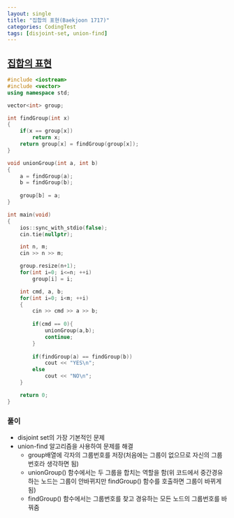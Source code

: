 ```yaml
---
layout: single
title: "집합의 표현(Baekjoon 1717)"
categories: CodingTest
tags: [disjoint-set, union-find]
---
```


## <a href="https://www.acmicpc.net/problem/1717" target="_blank">집합의 표현</a>

```cpp
#include <iostream>
#include <vector>
using namespace std;

vector<int> group;

int findGroup(int x)
{
    if(x == group[x])
        return x;
    return group[x] = findGroup(group[x]);
}

void unionGroup(int a, int b)
{
    a = findGroup(a);
    b = findGroup(b);
    
    group[b] = a;
}

int main(void)
{
    ios::sync_with_stdio(false);
    cin.tie(nullptr);

    int n, m;
    cin >> n >> m;

    group.resize(n+1);
    for(int i=0; i<=n; ++i)
        group[i] = i; 

    int cmd, a, b;  
    for(int i=0; i<m; ++i)
    {
        cin >> cmd >> a >> b;
    
        if(cmd == 0){
            unionGroup(a,b);
            continue;
        }  
        
        if(findGroup(a) == findGroup(b))
            cout << "YES\n";
        else
            cout << "NO\n"; 
    }   

    return 0;
}
```

### 풀이

- disjoint set의 가장 기본적인 문제
- union-find 알고리즘을 사용하여 문제를 해결
  - group배열에 각자의 그룹번호를 저장(처음에는 그룹이 없으므로 자신의 그룹번호라 생각하면 됨)
  - unionGroup() 함수에서는 두 그룹을 합치는 역할을 함(위 코드에서 중간경유하는 노드는 그룹이 안바뀌지만 findGroup() 함수를 호출하면 그룹이 바뀌게 됨)
  - findGroup() 함수에서는 그룹번호를 찾고 경유하는 모든 노드의 그룹번호를 바꿔줌
